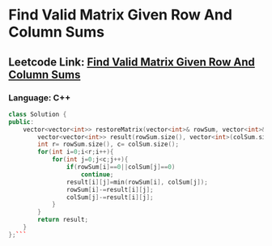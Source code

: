 # Find Valid Matrix Given Row And Column Sums

## Leetcode Link: [Find Valid Matrix Given Row And Column Sums](https://leetcode.com/problems/find-valid-matrix-given-row-and-column-sums/)
### Language: C++

```cpp
class Solution {
public:
    vector<vector<int>> restoreMatrix(vector<int>& rowSum, vector<int>& colSum) {
        vector<vector<int>> result(rowSum.size(), vector<int>(colSum.size(),0));
        int r= rowSum.size(), c= colSum.size();
        for(int i=0;i<r;i++){
            for(int j=0;j<c;j++){
                if(rowSum[i]==0||colSum[j]==0)
                    continue;
                result[i][j]=min(rowSum[i], colSum[j]);
                rowSum[i]-=result[i][j];
                colSum[j]-=result[i][j];
            }
        }
        return result;
    }
};```



